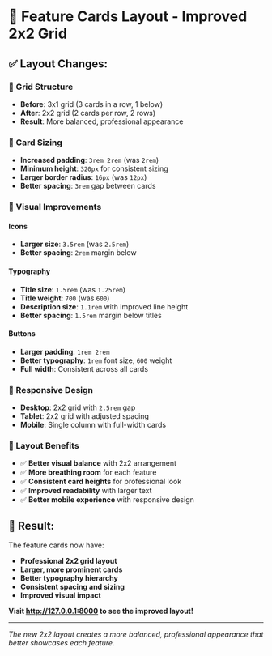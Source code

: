 # 🎨 Feature Cards Layout - Improved 2x2 Grid

## ✅ **Layout Changes:**

### **📐 Grid Structure**
- **Before**: 3x1 grid (3 cards in a row, 1 below)
- **After**: 2x2 grid (2 cards per row, 2 rows)
- **Result**: More balanced, professional appearance

### **📏 Card Sizing**
- **Increased padding**: `3rem 2rem` (was `2rem`)
- **Minimum height**: `320px` for consistent sizing
- **Larger border radius**: `16px` (was `12px`)
- **Better spacing**: `3rem` gap between cards

### **🎯 Visual Improvements**

#### **Icons**
- **Larger size**: `3.5rem` (was `2.5rem`)
- **Better spacing**: `2rem` margin below

#### **Typography**
- **Title size**: `1.5rem` (was `1.25rem`)
- **Title weight**: `700` (was `600`)
- **Description size**: `1.1rem` with improved line height
- **Better spacing**: `1.5rem` margin below titles

#### **Buttons**
- **Larger padding**: `1rem 2rem`
- **Better typography**: `1rem` font size, `600` weight
- **Full width**: Consistent across all cards

### **📱 Responsive Design**
- **Desktop**: 2x2 grid with `2.5rem` gap
- **Tablet**: 2x2 grid with adjusted spacing
- **Mobile**: Single column with full-width cards

### **🎨 Layout Benefits**
- ✅ **Better visual balance** with 2x2 arrangement
- ✅ **More breathing room** for each feature
- ✅ **Consistent card heights** for professional look
- ✅ **Improved readability** with larger text
- ✅ **Better mobile experience** with responsive design

## 🚀 **Result:**

The feature cards now have:
- **Professional 2x2 grid layout**
- **Larger, more prominent cards**
- **Better typography hierarchy**
- **Consistent spacing and sizing**
- **Improved visual impact**

**Visit http://127.0.0.1:8000 to see the improved layout!**

---

*The new 2x2 layout creates a more balanced, professional appearance that better showcases each feature.*
